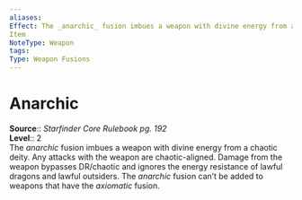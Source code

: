 ```yaml
---
aliases: 
Effect: The _anarchic_ fusion imbues a weapon with divine energy from a chaotic deity. Any attacks with the weapon are chaotic-aligned. Damage from the weapon bypasses DR/chaotic and ignores the energy resistance of lawful dragons and lawful outsiders. The _anarchic_ fusion can’t be added to weapons that have the _axiomatic_ fusion.
Item
NoteType: Weapon
tags: 
Type: Weapon Fusions
---
```


# Anarchic

**Source**:: _Starfinder Core Rulebook pg. 192_  
**Level**:: 2  
The _anarchic_ fusion imbues a weapon with divine energy from a chaotic deity. Any attacks with the weapon are chaotic-aligned. Damage from the weapon bypasses DR/chaotic and ignores the energy resistance of lawful dragons and lawful outsiders. The _anarchic_ fusion can’t be added to weapons that have the _axiomatic_ fusion.

